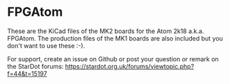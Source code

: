 # FPGAtom

These are the KiCad files of the MK2 boards for the Atom 2k18 a.k.a. FPGAtom. The production files of the MK1 boards are also included but you don't want to use these :-).

For support, create an issue on Github or post your question or remark on the StarDot forums: https://stardot.org.uk/forums/viewtopic.php?f=44&t=15197

